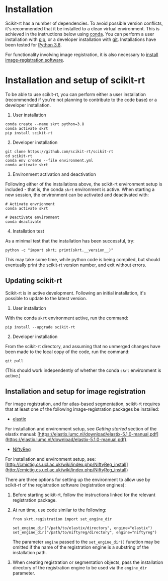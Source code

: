 # Installation

Scikit-rt has a number of dependencies.  To avoid possible version conflicts,
it's recommended that it be installed to a clean virtual
environment.  This is achieved in the instructions below using
[conda](https://docs.conda.io/).  You can perform a user installation
with [pip](https://pip.pypa.io/), or a developer installation with
[git](https://git-scm.com/).   Installations have been tested
for [Python 3.8](https://www.python.org/downloads/release/python-380/).

For functionality involving image registration, it is also necessary
to <a href="#registration">install image-registration software</a>.

# Installation and setup of scikit-rt

To be able to use scikit-rt, you can perform either a user installation
(recommended if you're not planning to contribute to the code base) or
a developer installation.

1. User installation
```
conda create --name skrt python=3.8
conda activate skrt
pip install scikit-rt
```

2. Developer installation
```
git clone https://github.com/scikit-rt/scikit-rt
cd scikit-rt
conda env create --file environment.yml
conda activate skrt
```

3. Environment activation and deactivation

Following either of the installations above, the scikit-rt environment
setup is included - that is, the conda `skrt` environment is active.  When
starting a new session, the environment can be activated
and deactivated with:
```
# Activate envrionment
conda activate skrt

# Deactivate environment
conda deactivate
```

4. Installation test

As a minimal test that the installation has been successful, try:
```
python -c "import skrt; print(skrt.__version__)"
```
This may take some time, while python code is being compiled, but
should eventually print the scikit-rt version number, and exit without errors.

## Updating scikit-rt

Scikit-rt is in active development. Following an initial installation,
it's possible to update to the latest version.

1. User installation

With the conda `skrt` environment active, run the command:

```
pip install --upgrade scikit-rt
```

2. Developer installation

From the scikit-rt directory, and assuming that no unmerged changes have
been made to the local copy of the code, run the command:

```
git pull
```
(This should work independently of whether the conda `skrt` environment
is active.)

<h2 id="registration">Installation and setup for image registration</h2>

For image registration, and for atlas-based segmentation, scikit-rt requires
that at least one of the following image-registration packages be installed:

- [elastix](https://elastix.lumc.nl/)

For installation and environment setup, see *Getting started* section of
 the elastix manual:
[https://elastix.lumc.nl/download/elastix-5.1.0-manual.pdf](https://elastix.lumc.nl/download/elastix-5.1.0-manual.pdf).

- [NiftyReg](http://cmictig.cs.ucl.ac.uk/wiki/index.php/NiftyReg)

For installation and environment setup, see:<br/>
[http://cmictig.cs.ucl.ac.uk/wiki/index.php/NiftyReg_install](http://cmictig.cs.ucl.ac.uk/wiki/index.php/NiftyReg_install)

There are three options for setting up the environment to allow use by
scikit-rt of the registration software (registration engines):

1. Before starting scikit-rt, follow the instructions linked for
   the relevant registration package.

2. At run time, use code similar to the following:

   ```
   from skrt.registration import set_engine_dir

   set_engine_dir("/path/to/elastix/directory", engine="elastix")
   set_engine_dir("/path/to/niftyreg/directory", engine="niftyreg")
   ```

   The parameter `engine` passed to the `set_engine_dir()` function
   may be omitted if the name of the registration engine is a substring
   of the installation path.

3. When creating registration or segmentation objects, pass the
   installation directory of the registration engine to be used via
   the `engine_dir` parameter.
